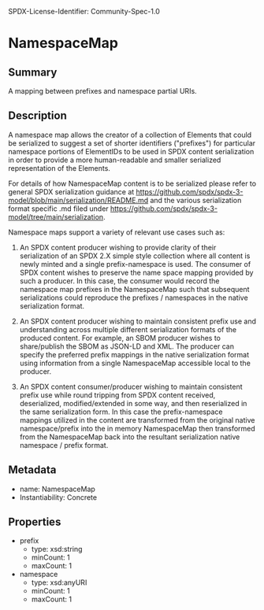 SPDX-License-Identifier: Community-Spec-1.0

# NamespaceMap

## Summary

A mapping between prefixes and namespace partial URIs.

## Description

A namespace map allows the creator of a collection of Elements that could be
serialized to suggest a set of shorter identifiers ("prefixes") for particular
namespace portions of ElementIDs to be used in SPDX content serialization in
order to provide a more human-readable and smaller serialized representation of
the Elements.

For details of how NamespaceMap content is to be serialized please refer to
general SPDX serialization guidance at
<https://github.com/spdx/spdx-3-model/blob/main/serialization/README.md>
and the various serialization format specific .md filed under
<https://github.com/spdx/spdx-3-model/tree/main/serialization>.

Namespace maps support a variety of relevant use cases such as:

1. An SPDX content producer wishing to provide clarity of their serialization
  of an SPDX 2.X simple style collection where all content is newly minted and
  a single prefix-namespace is used. The consumer of SPDX content wishes to
  preserve the name space mapping provided by such a producer. In this case,
  the consumer would record the namespace map prefixes in the NamespaceMap such
  that subsequent serializations could reproduce the prefixes / namespaces in
  the native serialization format.

2. An SPDX content producer wishing to maintain consistent prefix use and
  understanding across multiple different serialization formats of the produced
  content.
  For example, an SBOM producer wishes to share/publish the SBOM as JSON-LD and
  XML. The producer can specify the preferred prefix mappings in the native
  serialization format using information from a single NamespaceMap accessible
  local to the producer.

3. An SPDX content consumer/producer wishing to maintain consistent prefix use
  while round tripping from SPDX content received, deserialized,
  modified/extended in some way, and then reserialized in the same
  serialization form.
  In this case the prefix-namespace mappings utilized in the content are
  transformed from the original native namespace/prefix into the in memory
  NamespaceMap then transformed from the NamespaceMap back into the resultant
  serialization native namespace / prefix format.

## Metadata

- name: NamespaceMap
- Instantiability: Concrete

## Properties

- prefix
  - type: xsd:string
  - minCount: 1
  - maxCount: 1
- namespace
  - type: xsd:anyURI
  - minCount: 1
  - maxCount: 1
